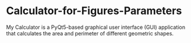 # Calculator-for-Figures-Parameters
My Calculator is a PyQt5-based graphical user interface (GUI) application that calculates the area and perimeter of different geometric shapes.
